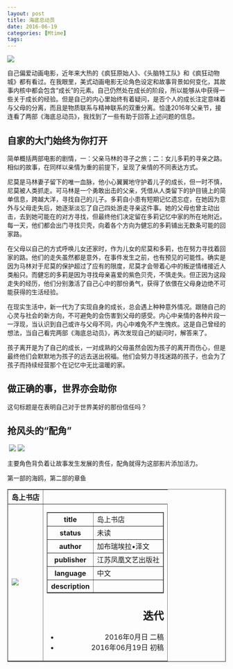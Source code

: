 ```yaml
---
layout: post
title: 海底总动员
date: 2016-06-19
categories: [Mtime]
tags: 
---
```


![](http://img31.mtime.cn/pi/2016/06/14/170553.78477594_1000X1000.jpg)

自己偏爱动画电影，近年来大热的《疯狂原始人》、《头脑特工队》和《疯狂动物城》都有看过。在我眼里，美式动画电影无论角色设定和故事背景如何变化，其故事内核中都会包含“成长”的元素。自己仍然处在成长的阶段，所以能够从中获得一些关于成长的经验。但是自己的内心里始终有着疑问，是否个人的成长注定意味着与父母的分离，而且是物质联系与精神联系的双重分离。恰逢2016年父亲节，接连看了两部《海底总动员》，我找到了一些有助于回答上述问题的信息。

## 自家的大门始终为你打开

简单概括两部电影的剧情，一：父亲马林的寻子之旅；二：女儿多莉的寻亲之路。相似的故事，在同样以亲情为重的前提下，呈现了亲情的不同表达方式。

尼莫是马林妻子留下的唯一血脉，他小心翼翼地守护着儿子的成长，但一时不慎，尼莫被人类抓走。可马林是一个勇敢出击的父亲，凭借从人类留下的护目镜上的简单信息，跨越大洋，寻找自己的儿子。多莉自小患有短期记忆遗忘症，在她因为意外与父母走失后，她逐渐淡忘了自己四处游走寻亲这件事。她的父母也曾主动出击，去到她可能在的对方寻找，但最终他们决定留在多莉记忆中家的所在地附近。每一天，他们都会出门寻找贝壳，向着各个方向为健忘的多莉铺出无数条可能的回家路。

在父母以自己的方式呼唤儿女还家时，作为儿女的尼莫和多莉，也在努力寻找着回家的路。他们的走失虽然都是意外，在事件发生之前，也有预见的可能性。确实是因为马林对于尼莫的保护超过了应有的限度，尼莫才会带着心中的叛逆情绪接近人类船只。而健忘的多莉是因为寻找母亲喜爱的紫色贝壳，不慎走失。但正因为这段走失的经历，他们分别激活了自己心中的那份勇气，获得了依偎在父母身边绝不可能获得的生活经验。

在现实生活中，新一代为了实现自身的成长，总会遇上种种意外情况。跟随自己的心灵与社会的新方向，不可避免的会伤害到父母的感受。内心中亲情的各种片段一一浮现，当认识到自己或许与父母不同，内心中难免不产生愧疚。这是自己曾经的想法，当自己看完两部《海底总动员》，再次发现自己的疑问时，解答来了。

孩子离开是为了自己的成长，一对成熟的父母虽然会因为孩子的离开而伤心，但是最终他们会默默地为孩子的远去送出祝福。他们会努力寻找迷路的孩子，也会为了孩子而持续经营那个在记忆中无比温暖的家。

## 做正确的事，世界亦会助你

这句标题是在表明自己对于世界美好的那份信任吗？

## 抢风头的“配角”



​                                 ![](http://img31.mtime.cn/pi/2014/03/07/084506.16657320_220X220.jpg)                        ![](http://img31.mtime.cn/pi/2016/05/25/093004.52824253_220X220.jpg)

主要角色背负着让故事发生发展的责任，配角就得为这部影片添加活力。

第一部的海鸥，第二部的章鱼

<html>

<body>

<table   border="1" >

<tr>

<th align="left">岛上书店</th>

</tr>

<td>

<img src = "https://images-cn.ssl-images-amazon.com/images/I/516miTaSDZL._AA160_.jpg">

<td align="right">

<table border="1">



<th>title</th>

<td>岛上书店</td>



<tr>

<th>status</th>

<td>未读</td>



<tr>

<th>author</th>

<td>加布瑞埃拉•泽文</td>

</tr>

<th>publisher</th>

<td>江苏凤凰文艺出版社</td>

</tr>

<tr>

<th>language</th>

<td>中文</td>

</tr>

<th>description</th>

<td> 



</td>

</table>





## 迭代

* 2016年0月日 二稿
* 2016年06月19日 初稿